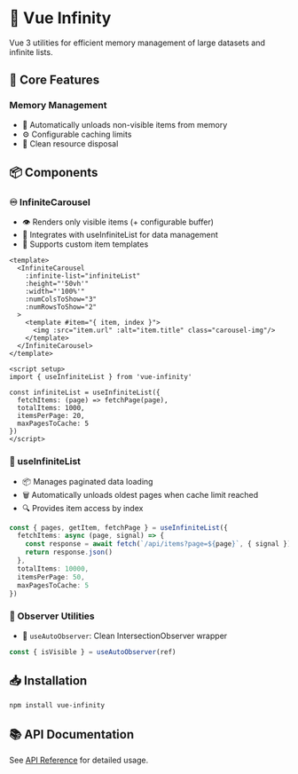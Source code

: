 # 🚀 Vue Infinity

Vue 3 utilities for efficient memory management of large datasets and infinite lists.

## 🧠 Core Features

### Memory Management
- 🧹 Automatically unloads non-visible items from memory
- ⚙️ Configurable caching limits
- 🧼 Clean resource disposal

## 📦 Components

### ♾️ InfiniteCarousel
- 👁️ Renders only visible items (+ configurable buffer)
- 🔗 Integrates with useInfiniteList for data management
- 🎨 Supports custom item templates

```vue
<template>
  <InfiniteCarousel
    :infinite-list="infiniteList"
    :height="'50vh'"
    :width="'100%'"
    :numColsToShow="3"
    :numRowsToShow="2"
  >
    <template #item="{ item, index }">
      <img :src="item.url" :alt="item.title" class="carousel-img"/>
    </template>
  </InfiniteCarousel>
</template>

<script setup>
import { useInfiniteList } from 'vue-infinity'

const infiniteList = useInfiniteList({
  fetchItems: (page) => fetchPage(page),
  totalItems: 1000,
  itemsPerPage: 20,
  maxPagesToCache: 5
})
</script>
```

### 🔄 useInfiniteList
- 📦 Manages paginated data loading
- 🗑️ Automatically unloads oldest pages when cache limit reached
- 🔍 Provides item access by index

```ts
const { pages, getItem, fetchPage } = useInfiniteList({
  fetchItems: async (page, signal) => {
    const response = await fetch(`/api/items?page=${page}`, { signal })
    return response.json()
  },
  totalItems: 10000,
  itemsPerPage: 50,
  maxPagesToCache: 5
})
```

### 👀 Observer Utilities
- 🔭 `useAutoObserver`: Clean IntersectionObserver wrapper

```ts
const { isVisible } = useAutoObserver(ref)
```

## 📥 Installation
```bash
npm install vue-infinity
```

## 📚 API Documentation
See [API Reference](#) for detailed usage.